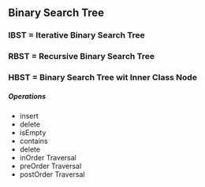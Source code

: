 ## Binary Search Tree

### IBST = Iterative Binary Search Tree
### RBST = Recursive Binary Search Tree
### HBST = Binary Search Tree wit Inner Class Node

##### Operations
* insert
* delete
* isEmpty
* contains
* delete 
* inOrder Traversal 
* preOrder Traversal 
* postOrder Traversal